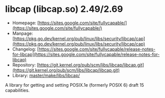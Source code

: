 # libcap (libcap.so) 2.49/2.69
 - Homepage: [https://sites.google.com/site/fullycapable/](https://sites.google.com/site/fullycapable/)
 - Manpage: [https://pkg.go.dev/kernel.org/pub/linux/libs/security/libcap/cap](https://pkg.go.dev/kernel.org/pub/linux/libs/security/libcap/cap)
 - Changelog: [https://sites.google.com/site/fullycapable/release-notes-for-libcap](https://sites.google.com/site/fullycapable/release-notes-for-libcap)
 - Repository: [https://git.kernel.org/pub/scm/libs/libcap/libcap.git](https://git.kernel.org/pub/scm/libs/libcap/libcap.git)
 - Library: [master/make/libs/libcap/](https://github.com/Freetz-NG/freetz-ng/tree/master/make/libs/libcap/)

A library for getting and setting POSIX.1e (formerly POSIX 6) draft 15 capabilities.
